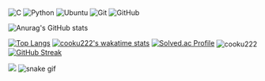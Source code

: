 <!-- ### Hi there 👋 -->

<!--
**cooku222/cooku222** is a ✨ _special_ ✨ repository because its `README.md` (this file) appears on your GitHub profile.

Here are some ideas to get you started:

- 🔭 I’m currently working on ...
- 🌱 I’m currently learning ...
- 👯 I’m looking to collaborate on ...
- 🤔 I’m looking for help with ...
- 💬 Ask me about ...
- 📫 How to reach me: ...
- 😄 Pronouns: ...
- ⚡ Fun fact: ...
-->


### 
![C](https://img.shields.io/badge/c-%2300599C.svg?style=for-the-badge&logo=c&logoColor=white)
![Python](https://img.shields.io/badge/python-3670A0?style=for-the-badge&logo=python&logoColor=ffdd54)
![Ubuntu](https://img.shields.io/badge/Ubuntu-E95420?style=for-the-badge&logo=ubuntu&logoColor=white)
![Git](https://img.shields.io/badge/git-%23F05033.svg?style=for-the-badge&logo=git&logoColor=white)
![GitHub](https://img.shields.io/badge/github-%23121011.svg?style=for-the-badge&logo=github&logoColor=white)


![Anurag's GitHub stats](https://github-readme-stats.vercel.app/api?username=cooku222&count_private=true&show_icons=true&theme=radical)

[![Top Langs](https://github-readme-stats.vercel.app/api/top-langs/?username=cooku222&layout=compact&theme=radical)](https://github.com/cooku222/github-readme-stats)
[![cooku222's wakatime stats](https://github-readme-stats.vercel.app/api/wakatime?username=cooku222)](https://github.com/cooku222/github-readme-stats) 
[![Solved.ac Profile](http://mazassumnida.wtf/api/v2/generate_badge?boj=aftermatter0901)](https://solved.ac/aftermatter0901/) 
<img align="center" src="https://github-readme-streak-stats.herokuapp.com/?user=cooku222&" alt="cooku222" /> 
[![GitHub Streak](https://streak-stats.demolab.com?user=cooku222&theme=transparent&hide_border=true&date_format=%5BY.%5Dn.j)](https://git.io/streak-stats)

![](./profile-3d-contrib/profile-south-season-animate.svg)
![snake gif](https://github.com/cooku222/cooku222/github-contribution-grid-snake.svg)
